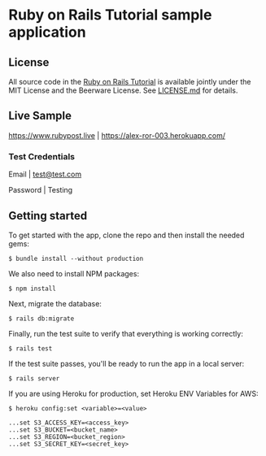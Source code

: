 # Ruby on Rails Tutorial sample application

## License

All source code in the [Ruby on Rails Tutorial](https://www.railstutorial.org/)
is available jointly under the MIT License and the Beerware License. See
[LICENSE.md](LICENSE.md) for details.

## Live Sample

https://www.rubypost.live | https://alex-ror-003.herokuapp.com/

### Test Credentials

Email | test@test.com

Password | Testing

## Getting started

To get started with the app, clone the repo and then install the needed gems:

```
$ bundle install --without production
```

We also need to install NPM packages:
```
$ npm install
```

Next, migrate the database:

```
$ rails db:migrate
```

Finally, run the test suite to verify that everything is working correctly:

```
$ rails test
```

If the test suite passes, you'll be ready to run the app in a local server:

```
$ rails server
```

If you are using Heroku for production, set Heroku ENV Variables for AWS:

```
$ heroku config:set <variable>=<value>
```

```
...set S3_ACCESS_KEY=<access_key>
...set S3_BUCKET=<bucket_name>
...set S3_REGION=<bucket_region>
...set S3_SECRET_KEY=<secret_key>
```
